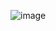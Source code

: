 
![image](https://user-images.githubusercontent.com/732604/217350269-93726deb-9429-421c-94cf-5f942f7edb43.png)
